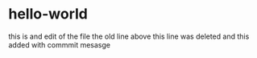 # hello-world
this is and edit of the file the old  line above this line was deleted and this added with commmit mesasge  

